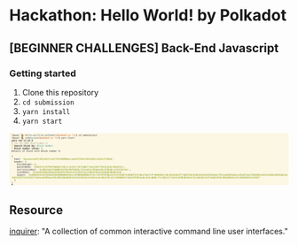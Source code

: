 # Hackathon: Hello World! by Polkadot
## [BEGINNER CHALLENGES] Back-End Javascript
### Getting started
1. Clone this repository
2. `cd submission`
3. `yarn install`
3. `yarn start`

![screenshot](screenshot.png)

## Resource
[inquirer](https://github.com/SBoudrias/Inquirer.js#readme): "A collection of common interactive command line user interfaces."